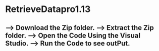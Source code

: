 # RetrieveDatapro1.13
--> Download the Zip folder.
--> Extract the Zip folder.
--> Open the Code Using the Visual Studio.
--> Run the Code to see outPut.
--

